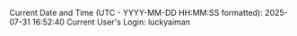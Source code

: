 Current Date and Time (UTC - YYYY-MM-DD HH:MM:SS formatted): 2025-07-31 16:52:40
Current User's Login: luckyaiman

